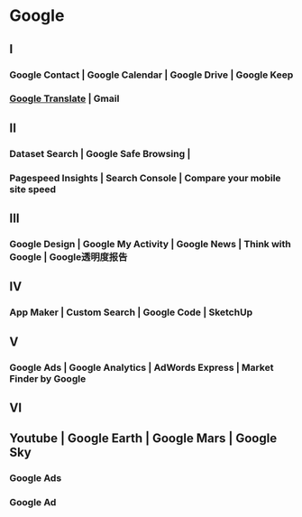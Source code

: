 # Google

## I

### Google Contact \| Google Calendar \| Google Drive \| Google Keep

### [Google Translate](https://translate.google.com/) \| Gmail

## II

### Dataset Search \| Google Safe Browsing \| 

### Pagespeed Insights \| Search Console \| Compare your mobile site speed

## III

### Google Design \| Google My Activity \| Google News \| Think with Google \| Google透明度报告

## IV

### App Maker \| Custom Search \| Google Code \| SketchUp

## V

### Google Ads \| Google Analytics \| AdWords Express \| Market Finder by Google

## VI

## Youtube \| Google Earth \| Google Mars \| Google Sky

### Google Ads

### Google Ad

